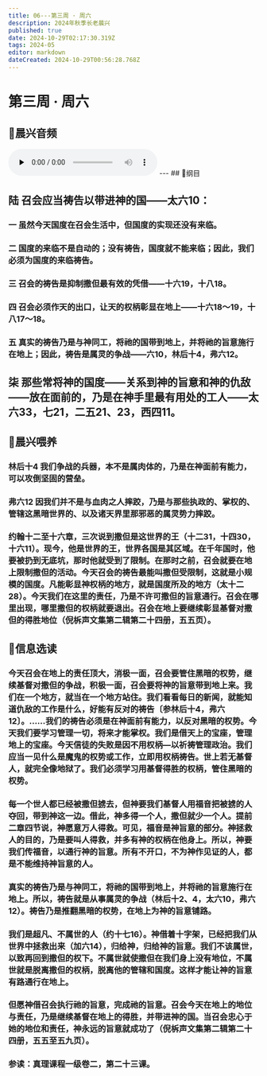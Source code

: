 ```yaml
---
title: 06---第三周 · 周六
description: 2024年秋季长老晨兴
published: true
date: 2024-10-29T02:17:30.319Z
tags: 2024-05
editor: markdown
dateCreated: 2024-10-29T00:56:28.768Z
---
```


# 第三周 · 周六

## 🎵晨兴音频
<audio id="audio" controls="" preload="none">
      <source id="mp3" src="/2024-05/week3/week3day6.mp3">
</audio>
---
## 📖纲目

## 陆   召会应当祷告以带进神的国——太六10：

### 一   虽然今天国度在召会生活中，但国度的实现还没有来临。

### 二   国度的来临不是自动的；没有祷告，国度就不能来临；因此，我们必须为国度的来临祷告。

### 三   召会的祷告是抑制撒但最有效的凭借——十六19，十八18。

### 四   召会必须作天的出口，让天的权柄彰显在地上——十六18～19，十八17～18。

### 五   真实的祷告乃是与神同工，将祂的国带到地上，并将祂的旨意施行在地上；因此，祷告是属灵的争战——六10，林后十4，弗六12。

## 柒   那些常将神的国度——关系到神的旨意和神的仇敌——放在面前的，乃是在神手里最有用处的工人——太六33，七21，二五21、23，西四11。

## 📖晨兴喂养

### 林后十4    我们争战的兵器，本不是属肉体的，乃是在神面前有能力，可以攻倒坚固的营垒。

### 弗六12    因我们并不是与血肉之人摔跤，乃是与那些执政的、掌权的、管辖这黑暗世界的、以及诸天界里那邪恶的属灵势力摔跤。

### 约翰十二至十六章，三次说到撒但是这世界的王（十二31，十四30，十六11）。现今，他是世界的王，世界各国是其区域。在千年国时，他要被扔到无底坑，那时他就受到了限制。在那时之前，召会就要在地上限制撒但的活动。今天召会的祷告最能叫撒但受限制，这就是小规模的国度。凡能彰显神权柄的地方，就是国度所及的地方（太十二28）。今天我们在这里的责任，乃是不许可撒但的旨意通行。召会在哪里出现，哪里撒但的权柄就要退出。召会在地上要继续彰显基督对撒但的得胜地位（倪柝声文集第二辑第二十四册，五五页）。

## 📖信息选读

### 今天召会在地上的责任顶大，消极一面，召会要管住黑暗的权势，继续基督对撒但的争战，积极一面，召会要将神的旨意带到地上来。我们在一个地方，就当在一个地方站住。我们看看每日的新闻，就能知道仇敌的工作是什么，好能有反对的祷告〔参林后十4，弗六12〕。……我们的祷告必须是在神面前有能力，以反对黑暗的权势。今天我们要学习管理一切，将来才能掌权。我们是借天上的宝座，管理地上的宝座。今天信徒的失败是因不用权柄—以祈祷管理政治。我们应当一见什么是魔鬼的权势或工作，立即用权柄祷告。世上若无基督人，就完全像地狱了。我们必须学习用基督得胜的权柄，管住黑暗的权势。

### 每一个世人都已经被撒但掳去，但神要我们基督人用福音把被掳的人夺回，带到神这一边。借此，神多得一个人，撒但就少一个人。提前二章四节说，神愿意万人得救。可见，福音是神旨意的部分。神拯救人的目的，乃是要叫人得救，并多有神的权柄在他身上。所以，神要我们传福音，以通行神的旨意。所有不开口，不为神作见证的人，都是不能维持神旨意的人。

### 真实的祷告乃是与神同工，将祂的国带到地上，并将祂的旨意施行在地上。所以，祷告就是从事属灵的争战（林后十2、4，太六10，弗六12）。祷告乃是推翻黑暗的权势，在地上为神的旨意铺路。

### 我们是超凡、不属世的人（约十七16）。神借着十字架，已经把我们从世界中拯救出来（加六14），归给神，归给神的旨意。我们不该属世，以致再回到撒但的权下。不属世就使撒但在我们身上没有地位，不属世就是脱离撒但的权柄，脱离他的管辖和国度。这样才能让神的旨意有路通行在地上。

### 但愿神借召会执行祂的旨意，完成祂的旨意。召会今天在地上的地位与责任，乃是继续基督在地上的得胜，并带进神的国。当召会忠心于她的地位和责任，神永远的旨意就成功了（倪柝声文集第二辑第二十四册，五五至五九页）。

### 参读：真理课程一级卷二，第二十三课。

<!-- Google tag (gtag.js) -->

<script async src="https://www.googletagmanager.com/gtag/js?id=G-1P8709Z16T"></script>
<script>
  window.dataLayer = window.dataLayer || [];
  function gtag(){dataLayer.push(arguments);}
  gtag('js', new Date());

  gtag('config', 'G-1P8709Z16T');
</script>